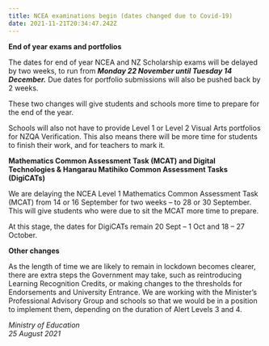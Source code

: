 ```yaml
---
title: NCEA examinations begin (dates changed due to Covid-19)
date: 2021-11-21T20:34:47.242Z
---
```

**End of year exams and portfolios**

The dates for end of year NCEA and NZ Scholarship exams will be delayed by two weeks, to run from ***Monday 22 November until Tuesday 14 December.***  Due dates for portfolio submissions will also be pushed back by 2 weeks.

These two changes will give students and schools more time to prepare for the end of the year.

Schools will also not have to provide Level 1 or Level 2 Visual Arts portfolios for NZQA Verification.
This also means there will be more time for students to finish their work, and for teachers to mark it.

**Mathematics Common Assessment Task (MCAT) and Digital Technologies & Hangarau
Matihiko Common Assessment Tasks (DigiCATs)**

We are delaying the NCEA Level 1 Mathematics Common Assessment Task (MCAT) from 14 or 16 September for two weeks – to 28 or 30 September. This will give students who were due to sit the MCAT more time to prepare.

At this stage, the dates for DigiCATs remain 20 Sept – 1 Oct and 18 – 27 October.

**Other changes**

As the length of time we are likely to remain in lockdown becomes clearer, there are extra steps the Government may take, such as reintroducing Learning Recognition Credits, or making changes to
the thresholds for Endorsements and University Entrance. We are working with the Minister’s Professional Advisory Group and schools so that we would be in a position to implement them, depending on the duration of Alert Levels 3 and 4.

*Ministry of Education*  
*25 August 2021*

